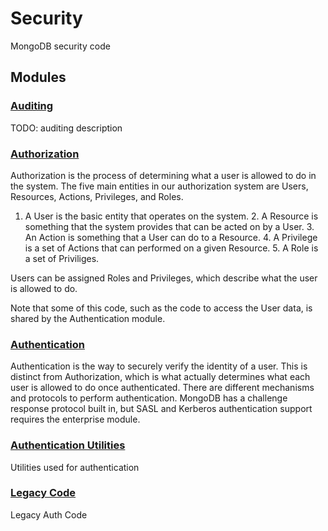 # Security

MongoDB security code

## Modules

### [Auditing](auditing)
TODO: auditing description

### [Authorization](authorization)
Authorization is the process of determining what a user is allowed to do in the system.  The five main entities in our authorization system are Users, Resources, Actions, Privileges, and Roles.

1. A User is the basic entity that operates on the system. 2. A Resource is something that the system provides that can be acted on by a User. 3. An Action is something that a User can do to a Resource. 4. A Privilege is a set of Actions that can performed on a given Resource. 5. A Role is a set of Priviliges.

Users can be assigned Roles and Privileges, which describe what the user is allowed to do.

Note that some of this code, such as the code to access the User data, is shared by the Authentication module.

### [Authentication](authentication)
Authentication is the way to securely verify the identity of a user. This is distinct from Authorization, which is what actually determines what each user is allowed to do once authenticated.  There are different mechanisms and protocols to perform authentication.  MongoDB has a challenge response protocol built in, but SASL and Kerberos authentication support requires the enterprise module.

### [Authentication Utilities](authentication\_utilities)
Utilities used for authentication

### [Legacy Code](legacy\_code)
Legacy Auth Code

